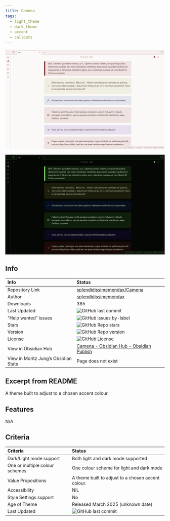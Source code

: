 ```yaml
---
title: Camena
tags:
  - light_theme
  - dark_theme
  - accent
  - callouts
---
```


![Camena Light Theme Screenshot](https://raw.githubusercontent.com/splendidissimemendax/Camena/refs/heads/master/Light_red_screenshot.png)

![Camena Dark Theme Screenshot](https://raw.githubusercontent.com/splendidissimemendax/Camena/refs/heads/master/Dark_green_screenshot.png)

## Info

| Info                                 | Status                                                                                                                                               |
| :----------------------------------- | :--------------------------------------------------------------------------------------------------------------------------------------------------- |
| Repository Link                      | [splendidissimemendax/Camena](https://github.com/splendidissimemendax/Camena)                                                                        |
| Author                               | [splendidissimemendax](https://github.com/splendidissimemendax)                                                                                      |
| Downloads                            | 385                                                                                                                                                  |
| Last Updated                         | ![GitHub last commit](https://img.shields.io/github/last-commit/splendidissimemendax/Camena?color=573E7A&amp;label=last%20update&amp;logo=github&amp;style=for-the-badge) |
| “Help wanted” issues                 | ![GitHub issues by-label](https://img.shields.io/github/issues/splendidissimemendax/Camena/help%20wanted?color=573E7A&amp;logo=github&amp;style=for-the-badge)            |
| Stars                                | ![GitHub Repo stars](https://img.shields.io/github/stars/splendidissimemendax/Camena?color=573E7A&amp;logo=github&amp;style=for-the-badge)                                |
| Version                              | ![GitHub Repo version](https://img.shields.io/github/v/release/splendidissimemendax/Camena?color=573E7A&amp;logo=github&amp;style=for-the-badge&sort=semver)              |
| License                              | ![GitHub License](https://img.shields.io/github/license/splendidissimemendax/Camena?style=for-the-badge)                                                                   |
| View in Obsidian Hub                 | [Camena \- Obsidian Hub \- Obsidian Publish](https://publish.obsidian.md/hub/02+-+Community+Expansions/02.05+All+Community+Expansions/Themes/Camena) |
| View in Moritz Jung’s Obsidian Stats | Page does not exist                                                                                                                                  |

## Excerpt from README

A theme built to adjust to a chosen accent colour.

## Features

N/A

## Criteria

| Criteria                       | Status                                             |
| :----------------------------- | :------------------------------------------------- |
| Dark/Light mode support        | Both light and dark mode supported                 |
| One or multiple colour schemes | One colour scheme for light and dark mode          |
| Value Propositions             | A theme built to adjust to a chosen accent colour. |
| Accessibility                  | NIL                                                |
| Style Settings support         | No                                                 |
| Age of Theme                   | Released March 2025 (unknown date)                 |
| Last Updated                         | ![GitHub last commit](https://img.shields.io/github/last-commit/splendidissimemendax/Camena?color=573E7A&amp;label=last%20update&amp;logo=github&amp;style=for-the-badge) |
